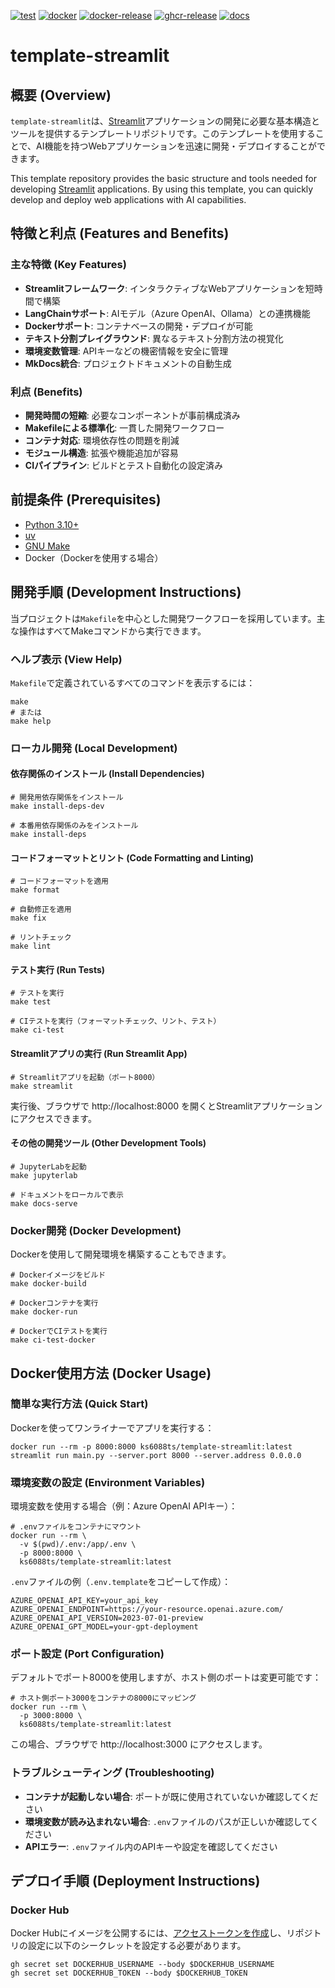 [![test](https://github.com/ks6088ts-labs/template-streamlit/actions/workflows/test.yaml/badge.svg?branch=main)](https://github.com/ks6088ts-labs/template-streamlit/actions/workflows/test.yaml?query=branch%3Amain)
[![docker](https://github.com/ks6088ts-labs/template-streamlit/actions/workflows/docker.yaml/badge.svg?branch=main)](https://github.com/ks6088ts-labs/template-streamlit/actions/workflows/docker.yaml?query=branch%3Amain)
[![docker-release](https://github.com/ks6088ts-labs/template-streamlit/actions/workflows/docker-release.yaml/badge.svg)](https://github.com/ks6088ts-labs/template-streamlit/actions/workflows/docker-release.yaml)
[![ghcr-release](https://github.com/ks6088ts-labs/template-streamlit/actions/workflows/ghcr-release.yaml/badge.svg)](https://github.com/ks6088ts-labs/template-streamlit/actions/workflows/ghcr-release.yaml)
[![docs](https://github.com/ks6088ts-labs/template-streamlit/actions/workflows/github-pages.yaml/badge.svg)](https://github.com/ks6088ts-labs/template-streamlit/actions/workflows/github-pages.yaml)

# template-streamlit

## 概要 (Overview)

`template-streamlit`は、[Streamlit](https://streamlit.io/)アプリケーションの開発に必要な基本構造とツールを提供するテンプレートリポジトリです。このテンプレートを使用することで、AI機能を持つWebアプリケーションを迅速に開発・デプロイすることができます。

This template repository provides the basic structure and tools needed for developing [Streamlit](https://streamlit.io/) applications. By using this template, you can quickly develop and deploy web applications with AI capabilities.

## 特徴と利点 (Features and Benefits)

### 主な特徴 (Key Features)

- **Streamlitフレームワーク**: インタラクティブなWebアプリケーションを短時間で構築
- **LangChainサポート**: AIモデル（Azure OpenAI、Ollama）との連携機能
- **Dockerサポート**: コンテナベースの開発・デプロイが可能
- **テキスト分割プレイグラウンド**: 異なるテキスト分割方法の視覚化
- **環境変数管理**: APIキーなどの機密情報を安全に管理
- **MkDocs統合**: プロジェクトドキュメントの自動生成

### 利点 (Benefits)

- **開発時間の短縮**: 必要なコンポーネントが事前構成済み
- **Makefileによる標準化**: 一貫した開発ワークフロー
- **コンテナ対応**: 環境依存性の問題を削減
- **モジュール構造**: 拡張や機能追加が容易
- **CIパイプライン**: ビルドとテスト自動化の設定済み

## 前提条件 (Prerequisites)

- [Python 3.10+](https://www.python.org/downloads/)
- [uv](https://docs.astral.sh/uv/getting-started/installation/)
- [GNU Make](https://www.gnu.org/software/make/)
- Docker（Dockerを使用する場合）

## 開発手順 (Development Instructions)

当プロジェクトは`Makefile`を中心とした開発ワークフローを採用しています。主な操作はすべてMakeコマンドから実行できます。

### ヘルプ表示 (View Help)

`Makefile`で定義されているすべてのコマンドを表示するには：

```shell
make
# または
make help
```

### ローカル開発 (Local Development)

#### 依存関係のインストール (Install Dependencies)

```shell
# 開発用依存関係をインストール
make install-deps-dev

# 本番用依存関係のみをインストール
make install-deps
```

#### コードフォーマットとリント (Code Formatting and Linting)

```shell
# コードフォーマットを適用
make format

# 自動修正を適用
make fix

# リントチェック
make lint
```

#### テスト実行 (Run Tests)

```shell
# テストを実行
make test

# CIテストを実行（フォーマットチェック、リント、テスト）
make ci-test
```

#### Streamlitアプリの実行 (Run Streamlit App)

```shell
# Streamlitアプリを起動（ポート8000）
make streamlit
```

実行後、ブラウザで http://localhost:8000 を開くとStreamlitアプリケーションにアクセスできます。

#### その他の開発ツール (Other Development Tools)

```shell
# JupyterLabを起動
make jupyterlab

# ドキュメントをローカルで表示
make docs-serve
```

### Docker開発 (Docker Development)

Dockerを使用して開発環境を構築することもできます。

```shell
# Dockerイメージをビルド
make docker-build

# Dockerコンテナを実行
make docker-run

# DockerでCIテストを実行
make ci-test-docker
```

## Docker使用方法 (Docker Usage)

### 簡単な実行方法 (Quick Start)

Dockerを使ってワンライナーでアプリを実行する：

```shell
docker run --rm -p 8000:8000 ks6088ts/template-streamlit:latest streamlit run main.py --server.port 8000 --server.address 0.0.0.0
```

### 環境変数の設定 (Environment Variables)

環境変数を使用する場合（例：Azure OpenAI APIキー）：

```shell
# .envファイルをコンテナにマウント
docker run --rm \
  -v $(pwd)/.env:/app/.env \
  -p 8000:8000 \
  ks6088ts/template-streamlit:latest
```

`.env`ファイルの例（`.env.template`をコピーして作成）：

```
AZURE_OPENAI_API_KEY=your_api_key
AZURE_OPENAI_ENDPOINT=https://your-resource.openai.azure.com/
AZURE_OPENAI_API_VERSION=2023-07-01-preview
AZURE_OPENAI_GPT_MODEL=your-gpt-deployment
```

### ポート設定 (Port Configuration)

デフォルトでポート8000を使用しますが、ホスト側のポートは変更可能です：

```shell
# ホスト側ポート3000をコンテナの8000にマッピング
docker run --rm \
  -p 3000:8000 \
  ks6088ts/template-streamlit:latest
```

この場合、ブラウザで http://localhost:3000 にアクセスします。

### トラブルシューティング (Troubleshooting)

- **コンテナが起動しない場合**: ポートが既に使用されていないか確認してください
- **環境変数が読み込まれない場合**: `.env`ファイルのパスが正しいか確認してください
- **APIエラー**: `.env`ファイル内のAPIキーや設定を確認してください

## デプロイ手順 (Deployment Instructions)

### Docker Hub

Docker Hubにイメージを公開するには、[アクセストークンを作成](https://app.docker.com/settings/personal-access-tokens/create)し、リポジトリの設定に以下のシークレットを設定する必要があります。

```shell
gh secret set DOCKERHUB_USERNAME --body $DOCKERHUB_USERNAME
gh secret set DOCKERHUB_TOKEN --body $DOCKERHUB_TOKEN
```
